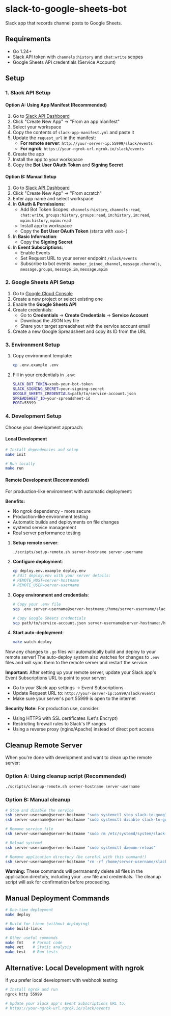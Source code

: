 # slack-to-google-sheets-bot

Slack app that records channel posts to Google Sheets.

## Requirements

- Go 1.24+
- Slack API token with `channels:history` and `chat:write` scopes
- Google Sheets API credentials (Service Account)

## Setup

### 1. Slack API Setup

#### Option A: Using App Manifest (Recommended)

1. Go to [Slack API Dashboard](https://api.slack.com/apps)
2. Click "Create New App" → "From an app manifest"
3. Select your workspace
4. Copy the contents of `slack-app-manifest.yml` and paste it
5. Update the `request_url` in the manifest:
   - **For remote server**: `http://your-server-ip:55999/slack/events`
   - **For ngrok**: `https://your-ngrok-url.ngrok.io/slack/events`
6. Create the app
7. Install the app to your workspace
8. Copy the **Bot User OAuth Token** and **Signing Secret**

#### Option B: Manual Setup

1. Go to [Slack API Dashboard](https://api.slack.com/apps)
2. Click "Create New App" → "From scratch"
3. Enter app name and select workspace
4. In **OAuth & Permissions**:
   - Add Bot Token Scopes: `channels:history`, `channels:read`, `chat:write`, `groups:history`, `groups:read`, `im:history`, `im:read`, `mpim:history`, `mpim:read`
   - Install app to workspace
   - Copy the **Bot User OAuth Token** (starts with `xoxb-`)
5. In **Basic Information**:
   - Copy the **Signing Secret**
6. In **Event Subscriptions**:
   - Enable Events
   - Set Request URL to your server endpoint `/slack/events`
   - Subscribe to bot events: `member_joined_channel`, `message.channels`, `message.groups`, `message.im`, `message.mpim`

### 2. Google Sheets API Setup

1. Go to [Google Cloud Console](https://console.cloud.google.com/)
2. Create a new project or select existing one
3. Enable the **Google Sheets API**
4. Create credentials:
   - Go to **Credentials** → **Create Credentials** → **Service Account**
   - Download the JSON key file
   - Share your target spreadsheet with the service account email
5. Create a new Google Spreadsheet and copy its ID from the URL

### 3. Environment Setup

1. Copy environment template:
   ```bash
   cp .env.example .env
   ```

2. Fill in your credentials in `.env`:
   ```bash
   SLACK_BOT_TOKEN=xoxb-your-bot-token
   SLACK_SIGNING_SECRET=your-signing-secret
   GOOGLE_SHEETS_CREDENTIALS=path/to/service-account.json
   SPREADSHEET_ID=your-spreadsheet-id
   PORT=55999
   ```

### 4. Development Setup

Choose your development approach:

#### Local Development
```bash
# Install dependencies and setup
make init

# Run locally
make run
```

#### Remote Development (Recommended)
For production-like environment with automatic deployment:

**Benefits:**
- No ngrok dependency - more secure
- Production-like environment testing
- Automatic builds and deployments on file changes
- systemd service management
- Real server performance testing

1. **Setup remote server**:
   ```bash
   ./scripts/setup-remote.sh server-hostname server-username
   ```

2. **Configure deployment**:
   ```bash
   cp deploy.env.example deploy.env
   # Edit deploy.env with your server details:
   # REMOTE_HOST=server-hostname
   # REMOTE_USER=server-username
   ```

3. **Copy environment and credentials**:
   ```bash
   # Copy your .env file
   scp .env server-username@server-hostname:/home/server-username/slack-to-google-sheets-bot/

   # Copy Google Sheets credentials
   scp path/to/service-account.json server-username@server-hostname:/home/server-username/slack-to-google-sheets-bot/credentials.json
   ```

4. **Start auto-deployment**:
   ```bash
   make watch-deploy
   ```

Now any changes to `.go` files will automatically build and deploy to your remote server!
The auto-deploy system also watches for changes to `.env` files and will sync them to the remote server and restart the service.

**Important:** After setting up your remote server, update your Slack app's Event Subscriptions URL to point to your server:
- Go to your Slack app settings → Event Subscriptions
- Update Request URL to: `http://your-server-ip:55999/slack/events`
- Make sure your server's port 55999 is open to the internet

**Security Note:** For production use, consider:
- Using HTTPS with SSL certificates (Let's Encrypt)
- Restricting firewall rules to Slack's IP ranges
- Using a reverse proxy (nginx/Apache) instead of direct port access

## Cleanup Remote Server

When you're done with development and want to clean up the remote server:

### Option A: Using cleanup script (Recommended)
```bash
./scripts/cleanup-remote.sh server-hostname server-username
```

### Option B: Manual cleanup
```bash
# Stop and disable the service
ssh server-username@server-hostname "sudo systemctl stop slack-to-google-sheets-bot"
ssh server-username@server-hostname "sudo systemctl disable slack-to-google-sheets-bot"

# Remove service file
ssh server-username@server-hostname "sudo rm /etc/systemd/system/slack-to-google-sheets-bot.service"

# Reload systemd
ssh server-username@server-hostname "sudo systemctl daemon-reload"

# Remove application directory (be careful with this command!)
ssh server-username@server-hostname "rm -rf /home/server-username/slack-to-google-sheets-bot"
```

**Warning:** These commands will permanently delete all files in the application directory, including your `.env` file and credentials. The cleanup script will ask for confirmation before proceeding.

## Manual Deployment Commands

```bash
# One-time deployment
make deploy

# Build for Linux (without deploying)
make build-linux

# Other useful commands
make fmt    # Format code
make vet    # Static analysis
make test   # Run tests
```

## Alternative: Local Development with ngrok

If you prefer local development with webhook testing:

```bash
# Install ngrok and run
ngrok http 55999

# Update your Slack app's Event Subscriptions URL to:
# https://your-ngrok-url.ngrok.io/slack/events
```
